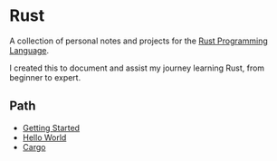 # Rust

A collection of personal notes and projects for the [Rust Programming Language](https://www.rust-lang.org/).

I created this to document and assist my journey learning Rust, from beginner to expert.

## Path

- [Getting Started](/01-getting-started)
- [Hello World](/02-hello-world)
- [Cargo](/03-cargo)
